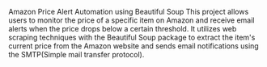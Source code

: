 Amazon Price Alert Automation using Beautiful Soup
This project allows users to monitor the price of a specific item on Amazon and receive email alerts when the price drops below a certain threshold. It utilizes web scraping techniques with the Beautiful Soup package to extract the item's current price from the Amazon website and sends email notifications using the SMTP(Simple mail transfer protocol).
